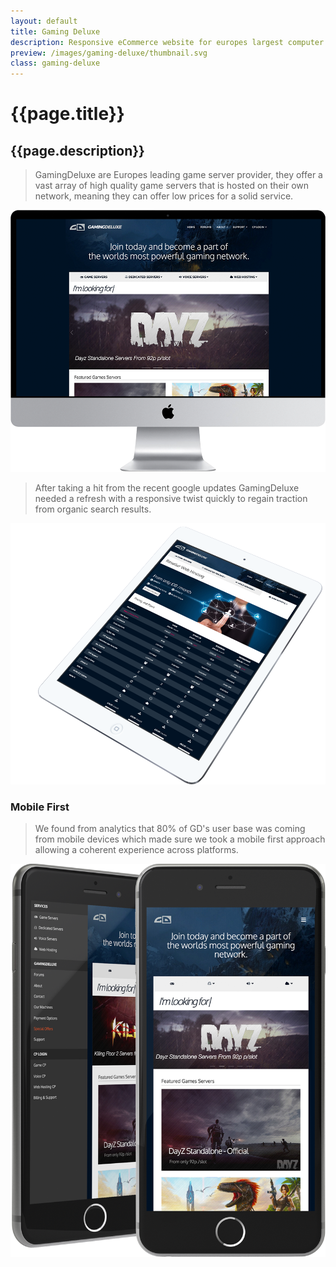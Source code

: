 ```yaml
---
layout: default
title: Gaming Deluxe
description: Responsive eCommerce website for europes largest computer game server provider.
preview: /images/gaming-deluxe/thumbnail.svg
class: gaming-deluxe
---
```


# {{page.title}}
## {{page.description}}

> GamingDeluxe are Europes leading game server provider,
> they offer a vast array of high quality game servers
> that is hosted on their own network, meaning they can offer
> low prices for a solid service.

![GD Desktop Screenshot](/images/gaming-deluxe/desktop.png)

> After taking a hit from the recent google updates
> GamingDeluxe needed a refresh with a responsive twist quickly
> to regain traction from organic search results.

![GD Tablet Screenshot](/images/gaming-deluxe/tablet.png)

### Mobile First
> We found from analytics that 80% of GD's user base was coming
> from mobile devices which made sure we took a mobile first
> approach allowing a coherent experience across platforms.

![GD Mobile Screenshot](/images/gaming-deluxe/mobile.png)